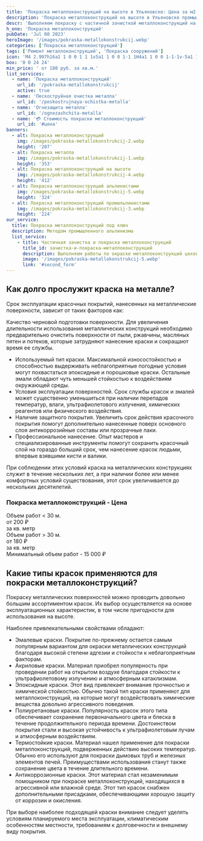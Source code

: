 ```yaml
---
title: 'Покраска металлоконструкций на высоте в Ульяновске: Цена за м2'
description: 'Покраска металлоконструкций на высоте в Ульяновске промышленными альпинистами. Цена от 180 руб. за кв.м. Звоните!'
descr: 'Выполняем покраску с частичной зачисткой металлоконструкций на высоте методом промышленного альпинизма под ключ.'
h_one: 'Покраска металлоконструкций'
pubDate: 'Jul 08 2023'
heroImage: '/images/pokraska-metallokonstrukcij.webp'
categories: ['Покраска металлоконструкций']
tags: ['Ремонт металлоконструкций', 'Покраска сооружений']
icon: 'M4 2.997h16a1 1 0 0 1 1 1v5a1 1 0 0 1-1 1H4a1 1 0 0 1-1-1v-5a1 1 0 0 1 1-1Zm2 9h6a1 1 0 0 1 1 1v3h1v6h-4v-6h1v-2H5a1 1 0 0 1-1-1v-2h2v1Zm11.732 1.732L19.5 11.96l1.768 1.768a2.5 2.5 0 1 1-3.536 0Z'
box: '0 0 24 24'
min_price: ' от 180 руб. за кв.м.'
list_services:
  - name: 'Покраска металлоконструкций'
    url_id: '/pokraska-metallokonstrukcij'
    active: true
  - name: 'Пескоструйная очистка металла'
    url_id: '/peskostrujnaya-ochistka-metalla'
  - name: 'Огнезащита металла'
    url_id: '/ognezashchita-metalla'
  - name: '💳 Стоимость покраски металлоконструкций'
    url_id: '#цена'
banners:
  - alt: Покраска металлоконструкций
    img: /images/pokraska-metallokonstrukcij-2.webp
    height: '207'
  - alt: Покраска металла
    img: /images/pokraska-metallokonstrukcij-1.webp
    height: '353'
  - alt: Покраска металлоконструкций на высоте
    img: /images/pokraska-metallokonstrukcij-4.webp
    height: '412'
  - alt: Покраска металлоконструкций альпинистами
    img: /images/pokraska-metallokonstrukcij-5.webp
    height: '324'
  - alt: Покраска металлоконструкций промальпинистами
    img: /images/pokraska-metallokonstrukcij-3.webp
    height: '224'
our_service:
  title: Покраска металлоконструкций под ключ
  description: Методом промышленного альпинизма
  list_service:
    - title: Частичная зачистка и покраска металлоконструкций
      title_id: зачистка-и-покраска-металлоконструкций
      description: Выполняем работы по окраске металлоконструкций цехов, резервуаров, металлоконструкций на заводах, мачт освещения, вышек сотовой связи, ЛЭП и других металлоконструкций.
      image: '/images/pokraska-metallokonstrukcij-5.webp'
      link: '#second_form'
---
```


## Как долго прослужит краска на металле?

Срок эксплуатации красочных покрытий, нанесенных на металлические поверхности, зависит от таких факторов как:

Качество черновой подготовки поверхности. Для увеличения длительности использования металлических конструкций необходимо предварительно очистить поверхности от пыли, ржавчины, масляных пятен и потеков, которые затрудняют нанесение краски и сокращают время ее службы.

- Используемый тип краски. Максимальной износостойкостью и способностью выдерживать неблагоприятные погодные условия могут похвастаться эпоксидные и порошковые краски. Остальные эмали обладают чуть меньшей стойкостью к воздействиям окружающей среды.
- Условия эксплуатации поверхностей. Срок службы красок и эмалей может существенно уменьшиться при наличии перепадов температур, влаги, ультрафиолетового излучения, химических реагентов или физического воздействия.
- Наличие защитного покрытия. Увеличить срок действия красочного покрытия помогут дополнительно нанесенные поверх основного слоя антикоррозийные составы или прозрачные лаки.
- Профессиональное нанесение. Опыт мастеров и специализированные инструменты помогут сохранить красочный слой на гораздо больший срок, чем нанесение красок людьми, впервые взявшими кисти и валики.

При соблюдении этих условий краска на металлических конструкциях служит в течение нескольких лет, а при наличии более или менее комфортных условий существования, этот срок увеличивается до нескольких десятилетий.

<div id='цена' class="gradientBg mx-auto my-4 max-w-full rounded-xl p-14 text-center shadow-lg"><h3 class="flex justify-center px-4 pt-6 font-bold lg:text-xl"><div class="text-white">Покраска металлоконструкций - Цена</div></h3><div class="flex flex-wrap justify-center gap-4 py-4"><div class="flex max-w-[350px] flex-col gap-2 rounded-xl bg-gray-200 bg-opacity-30 p-6 text-white shadow-md backdrop-blur-lg backdrop-filter"><div class="text-sm font-semibold">Объем работ &lt; 30 м.</div><div class="text-3xl font-semibold tracking-tight">от 200 ₽</div><div class="font-normal">за кв. метр</div></div><div class="flex max-w-[500px] flex-col gap-2 rounded-xl bg-gray-200 bg-opacity-30 p-6 text-white shadow-md backdrop-blur-lg backdrop-filter"><div class="text-sm font-semibold">Объем работ &gt; 30 м.</div><div class="text-3xl font-semibold tracking-tight">от 180 ₽</div><div class="font-normal">за кв. метр</div></div></div><div class="flex justify-center pb-6">Минимальный объем работ - 15 000 ₽</div></div>

## Какие типы красок применяются для покраски металлоконструкций?

Покраску металлических поверхностей можно проводить довольно большим ассортиментом красок. Их выбор осуществляется на основе эксплуатационных характеристик, в том числе пригодности для использования на высоте.

Наиболее привлекательными свойствами обладают:

- Эмалевые краски. Покрытие по-прежнему остается самым популярным вариантом для окраски металлических конструкций благодаря высокой степени адгезии и стойкости к неблагоприятным факторам.
- Акриловые краски. Материал приобрел популярность при проведении работ на открытом воздухе благодаря стойкости к ультрафиолетовому излучению и атмосферным катаклизмам.
- Эпоксидные краски. Этот вид привлекает внимание прочностью и химической стойкостью. Обычно такой тип краски применяют для металлоконструкций, на которые могут воздействовать химические вещества довольно агрессивного поведения.
- Полиуретановые краски. Популярность красок этого типа обеспечивает сохранение первоначального цвета и блеска в течение продолжительного периода времени. Достоинством покрытия стали и высокая устойчивость к ультрафиолетовым лучам и атмосферным воздействиям.
- Термостойкие краски. Материал нашел применение для покраски металлоконструкций, подверженных действию высоких температур. Обычно его используют для покраски дымовых труб и железных элементов печей. Преимуществами использования станут также сохранение цвета в течение длительного времени.
- Антикоррозионные краски. Этот материал стал незаменимым помощником при покраске металлоконструкций, находящихся в агрессивной или влажной среде. Этот тип красок снабжен дополнительными присадками, обеспечивающими хорошую защиту от коррозии и окисления.

При выборе наиболее подходящей краски внимание следует уделять условиям планируемого места эксплуатации, климатическим особенностям местности, требованиям к долговечности и внешнему виду покрытия.
